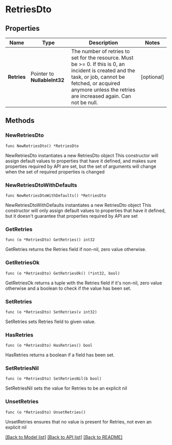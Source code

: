 # RetriesDto

## Properties

Name | Type | Description | Notes
------------ | ------------- | ------------- | -------------
**Retries** | Pointer to **NullableInt32** | The number of retries to set for the resource.  Must be &gt;&#x3D; 0. If this is 0, an incident is created and the task, or job, cannot be fetched, or acquired anymore unless the retries are increased again. Can not be null. | [optional] 

## Methods

### NewRetriesDto

`func NewRetriesDto() *RetriesDto`

NewRetriesDto instantiates a new RetriesDto object
This constructor will assign default values to properties that have it defined,
and makes sure properties required by API are set, but the set of arguments
will change when the set of required properties is changed

### NewRetriesDtoWithDefaults

`func NewRetriesDtoWithDefaults() *RetriesDto`

NewRetriesDtoWithDefaults instantiates a new RetriesDto object
This constructor will only assign default values to properties that have it defined,
but it doesn't guarantee that properties required by API are set

### GetRetries

`func (o *RetriesDto) GetRetries() int32`

GetRetries returns the Retries field if non-nil, zero value otherwise.

### GetRetriesOk

`func (o *RetriesDto) GetRetriesOk() (*int32, bool)`

GetRetriesOk returns a tuple with the Retries field if it's non-nil, zero value otherwise
and a boolean to check if the value has been set.

### SetRetries

`func (o *RetriesDto) SetRetries(v int32)`

SetRetries sets Retries field to given value.

### HasRetries

`func (o *RetriesDto) HasRetries() bool`

HasRetries returns a boolean if a field has been set.

### SetRetriesNil

`func (o *RetriesDto) SetRetriesNil(b bool)`

 SetRetriesNil sets the value for Retries to be an explicit nil

### UnsetRetries
`func (o *RetriesDto) UnsetRetries()`

UnsetRetries ensures that no value is present for Retries, not even an explicit nil

[[Back to Model list]](../README.md#documentation-for-models) [[Back to API list]](../README.md#documentation-for-api-endpoints) [[Back to README]](../README.md)


